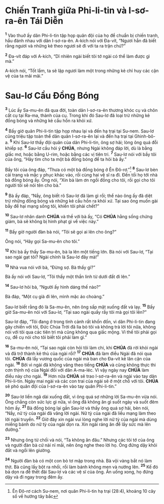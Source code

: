 # Chiến Tranh giữa Phi-li-tin và I-sơ-ra-ên Tái Diễn
<sup><b>1</b></sup> Vào thuở ấy dân Phi-li-tin tập họp quân đội của họ để chuẩn bị chiến tranh, hầu đánh nhau với dân I-sơ-ra-ên. A-kích nói với Đa-vít, “Ngươi hẳn đã biết rằng ngươi và những kẻ theo ngươi sẽ đi với ta ra trận chứ?”

<sup><b>2</b></sup> Đa-vít đáp với A-kích, “Dĩ nhiên ngài biết tôi tớ ngài có thể làm được gì mà.”

A-kích nói, “Tốt lắm, ta sẽ lập ngươi làm một trong những kẻ chỉ huy các cận vệ của ta mãi mãi.”

# Sau-lơ Cầu Đồng Bóng
<sup><b>3</b></sup> Lúc ấy Sa-mu-ên đã qua đời, toàn dân I-sơ-ra-ên thương khóc cụ và chôn cất cụ tại Ra-ma, thành của cụ. Trong khi đó Sau-lơ đã loại trừ những kẻ đồng bóng và những kẻ cầu hồn ra khỏi xứ.

<sup><b>4</b></sup> Bấy giờ quân Phi-li-tin tập họp nhau lại và đến hạ trại tại Su-nem. Sau-lơ cũng triệu tập toàn thể dân quân I-sơ-ra-ên lại và đến hạ trại tại Ghinh-bô-a. <sup><b>5</b></sup> Khi Sau-lơ thấy đội quân của dân Phi-li-tin, ông sợ hãi; lòng ông quá đỗi khiếp sợ. <sup><b>6</b></sup> Sau-lơ cầu hỏi ý **CHÚA**, nhưng Ngài không đáp lời, dù là bằng giấc mơ, hoặc bằng U-rim, hoặc bằng các vị tiên tri. <sup><b>7</b></sup> Sau-lơ nói với bầy tôi của ông, “Hãy tìm cho ta một bà đồng bóng để ta hỏi bà ấy.”

Bầy tôi của ông đáp, “Thưa có một bà đồng bóng ở Ên Đô-rơ.”[^1-f89dc70f-bbda-42d1-b228-8b1832b1e826] <sup><b>8</b></sup> Sau-lơ bèn cải trang và mặc y phục khác vào, rồi cùng hai vệ sĩ ra đi. Đến tối họ tới nhà bà đồng bóng ấy. Ông nói, “Xin bà làm ơn ngồi đồng cho tôi, rồi gọi cho tôi người tôi sẽ nói tên cho bà.”

<sup><b>9</b></sup> Bà ấy đáp, “Nầy, ông biết rõ Sau-lơ đã làm gì rồi; thể nào ông ấy đã diệt trừ những đồng bóng và những kẻ cầu hồn ra khỏi xứ. Tại sao ông muốn gài bẫy để hại mạng sống tôi, khiến tôi phải chết?”

<sup><b>10</b></sup> Sau-lơ nhân danh **CHÚA** và thề với bà ấy, “Có **CHÚA** hằng sống chứng giám, bà sẽ không bị hình phạt gì về việc này.”

<sup><b>11</b></sup> Bấy giờ người đàn bà nói, “Tôi sẽ gọi ai lên cho ông?”

Ông nói, “Hãy gọi Sa-mu-ên cho tôi.”

<sup><b>12</b></sup> Khi bà ấy thấy Sa-mu-ên, bà la lên một tiếng lớn. Bà nói với Sau-lơ, “Tại sao ngài gạt tôi? Ngài chính là Sau-lơ đây mà!”

<sup><b>13</b></sup> Nhà vua nói với bà, “Đừng sợ. Bà thấy gì?”

Bà ấy nói với Sau-lơ, “Tôi thấy một thần linh từ dưới đất đi lên.”

<sup><b>14</b></sup> Sau-lơ hỏi bà, “Người ấy hình dáng thế nào?”

Bà đáp, “Một cụ già đi lên, mình mặc áo choàng.”

Sau-lơ biết rằng đó là Sa-mu-ên, nên ông sấp mặt xuống đất và lạy. <sup><b>15</b></sup> Bấy giờ Sa-mu-ên nói với Sau-lơ, “Tại sao ngài quấy rầy tôi mà gọi tôi lên?”

Sau-lơ đáp, “Tôi đang ở trong tình cảnh rất khốn đốn, vì dân Phi-li-tin đang gây chiến với tôi, Đức Chúa Trời đã lìa bỏ tôi và không trả lời tôi nữa, không nói với tôi qua các tiên tri mà cũng không qua giấc mộng. Vì thế tôi phải gọi cụ, để cụ nói cho tôi biết tôi phải làm gì.”

<sup><b>16</b></sup> Sa-mu-ên nói, “Tại sao ngài còn hỏi tôi làm chi, khi **CHÚA** đã rời khỏi ngài và đã trở thành kẻ thù của ngài rồi? <sup><b>17</b></sup> **CHÚA** đã làm điều Ngài đã nói qua tôi. **CHÚA** đã lấy vương quốc của ngài mà ban cho Đa-vít kẻ lân cận của ngài. <sup><b>18</b></sup> Bởi vì ngài đã không vâng theo tiếng **CHÚA** và cũng không thực thi cơn thịnh nộ của Ngài đối với dân A-ma-léc. Vì vậy ngày nay **CHÚA** làm điều này cho ngài. <sup><b>19</b></sup> Hơn nữa **CHÚA** sẽ trao I-sơ-ra-ên và ngài vào tay dân Phi-li-tin. Ngày mai ngài và các con trai của ngài sẽ ở một chỗ với tôi. **CHÚA** sẽ phó quân đội của I-sơ-ra-ên vào tay quân Phi-li-tin.”

<sup><b>20</b></sup> Sau-lơ liền ngã dài xuống đất, vì ông quá sợ những lời Sa-mu-ên vừa nói. Ông chẳng còn sức lực gì nữa, vì ông đã không ăn gì suốt ngày và suốt đêm hôm ấy. <sup><b>21</b></sup> Bà đồng bóng lại gần Sau-lơ và thấy ông quá sợ hãi, bèn nói, “Nầy, nữ tỳ của ngài đã vâng lời ngài. Nữ tỳ của ngài đã liều mạng làm theo lời ngài truyền. <sup><b>22</b></sup> Giờ đây xin ngài vui lòng nghe lời nữ tỳ của ngài mà dùng miếng bánh do nữ tỳ của ngài dọn ra. Xin ngài ráng ăn để lấy sức mà lên đường.”

<sup><b>23</b></sup> Nhưng ông từ chối và nói, “Ta không ăn đâu.” Nhưng các tôi tớ của ông và người đàn bà cứ nài nỉ mãi, nên ông nghe theo lời họ. Ông đứng dậy khỏi đất và ngồi lên giường.

<sup><b>24</b></sup> Người đàn bà có một con bò tơ mập trong nhà. Bà vội vàng bắt nó làm thịt. Bà cũng lấy bột ra nhồi, rồi làm bánh không men và nướng lên. <sup><b>25</b></sup> Kế đó bà dọn ra để thết đãi Sau-lơ và các vệ sĩ của ông. Ăn uống xong, họ đứng dậy và đi ngay trong đêm ấy.

[^1-f89dc70f-bbda-42d1-b228-8b1832b1e826]: Ên Đô-rơ cách Su-nem, nơi quân Phi-li-tin hạ trại (28:4), khoảng 10 cây số về hướng tây bắc